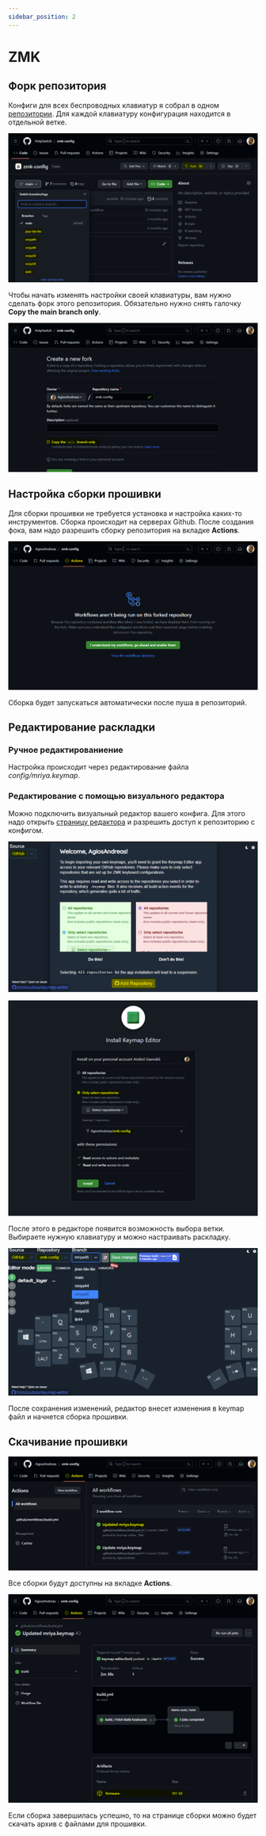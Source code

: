 ```yaml
---
sidebar_position: 2
---
```

# ZMK

## Форк репозитория
Конфиги для всех беспроводных клавиатур я собрал в одном [репозитории](https://github.com/HolySwitch/zmk-config). Для каждой клавиатуру конфигурация находится в отдельной ветке.

![Repo](/zmk/img/01_make_fork.png)

Чтобы начать изменять настройки своей клавиатуры, вам нужно сделать форк этого репозитория. Обязательно нужно снять галочку **Copy the main branch only**.

![Repo](/zmk/img/02_make_fork.png)

## Настройка сборки прошивки
Для сборки прошивки не требуется установка и настройка каких-то инструментов. Сборка происходит на серверах Github. После создания фока, вам надо разрешить сборку репозитория на вкладке **Actions**.

![Repo](/zmk/img/03_make_fork.png)

Сборка будет запускаться автоматически после пуша в репозиторий.

## Редактирование раскладки
### Ручное редактированиение
Настройка происходит через редактирование файла _config/mriya.keymap_.
### Редактирование с помощью визуального редактора
Можно подключить визуальный редактор вашего конфига. Для этого надо открыть [страницу редактора](https://nickcoutsos.github.io/keymap-editor/) и разрешить доступ к репозиторию с конфигом.

![Editor](/zmk/img/04_editor_setup.png)

![Editor](/zmk/img/05_editor_setup.png)

После этого в редакторе появится возможность выбора ветки. Выбираете нужную клавиатуру и можно настраивать раскладку.

![Editor](/zmk/img/06_editor_setup.png)

После сохранения изменений, редактор внесет изменения в keymap файл и начнется сборка прошивки.

## Скачивание прошивки

![Download](/zmk/img/07_download_firmware.png)

Все сборки будут доступны на вкладке **Actions**.

![Download](/zmk/img/08_download_firmware.png)

Если сборка завершилась успешно, то на странице сборки можно будет скачать архив с файлами для прошивки.
